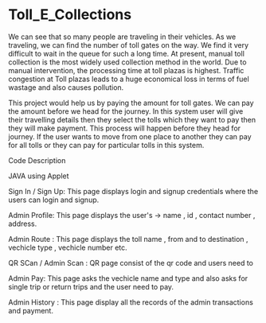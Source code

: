 # Toll_E_Collections

We can see that so many people are traveling in their vehicles. As we traveling, we can find the number of toll gates on the way. We find it very difficult to wait in the queue for such a long time. At present, manual toll collection is the most widely used collection method in the world. Due to manual intervention, the processing time at toll plazas is highest. Traffic congestion at Toll plazas leads to a huge economical loss in terms of fuel wastage and also causes pollution.

This project would help us by paying the amount for toll gates. We can pay the amount before we head for the journey. In this system user will give their travelling details then they select the tolls which they want to pay then they will make payment. This process will happen before they head for journey. If the user wants to move from one place to another they can pay for all tolls or they can pay for particular tolls in this system.

Code Description

JAVA using Applet

Sign In / Sign Up:
This page displays login and signup credentials where the users can login and signup. 

Admin Profile:
This page displays the user's -> name , id , contact number , address. 

Admin Route :
This page displays the toll name , from and to destination , vechicle type , vechicle number etc. 

QR SCan / Admin Scan :
QR page consist of the qr code and users need to 

Admin Pay:
This page asks the vechicle name and type and also asks for single trip or return trips and the user need to pay. 

Admin History :
This page display all the records of the admin transactions and payment.





  
